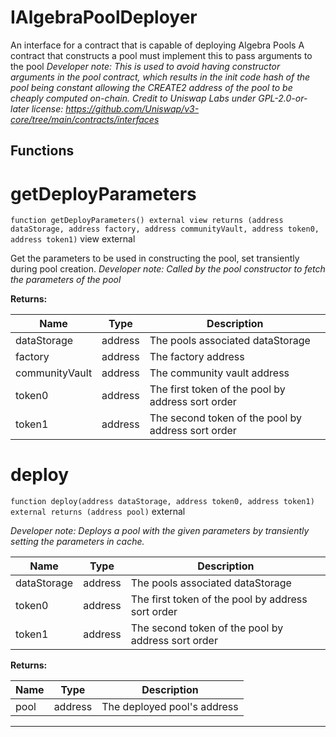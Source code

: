 

# IAlgebraPoolDeployer

An interface for a contract that is capable of deploying Algebra Pools
A contract that constructs a pool must implement this to pass arguments to the pool
*Developer note: This is used to avoid having constructor arguments in the pool contract, which results in the init code hash
of the pool being constant allowing the CREATE2 address of the pool to be cheaply computed on-chain.
Credit to Uniswap Labs under GPL-2.0-or-later license:
https://github.com/Uniswap/v3-core/tree/main/contracts/interfaces*




## Functions
# getDeployParameters


`function getDeployParameters() external view returns (address dataStorage, address factory, address communityVault, address token0, address token1)` view external

Get the parameters to be used in constructing the pool, set transiently during pool creation.
*Developer note: Called by the pool constructor to fetch the parameters of the pool*




**Returns:**

| Name | Type | Description |
| ---- | ---- | ----------- |
| dataStorage | address | The pools associated dataStorage |
| factory | address | The factory address |
| communityVault | address | The community vault address |
| token0 | address | The first token of the pool by address sort order |
| token1 | address | The second token of the pool by address sort order |

# deploy


`function deploy(address dataStorage, address token0, address token1) external returns (address pool)`  external


*Developer note: Deploys a pool with the given parameters by transiently setting the parameters in cache.*



| Name | Type | Description |
| ---- | ---- | ----------- |
| dataStorage | address | The pools associated dataStorage |
| token0 | address | The first token of the pool by address sort order |
| token1 | address | The second token of the pool by address sort order |

**Returns:**

| Name | Type | Description |
| ---- | ---- | ----------- |
| pool | address | The deployed pool&#x27;s address |



---


